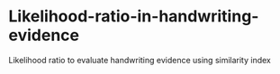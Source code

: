# Likelihood-ratio-in-handwriting-evidence
Likelihood ratio to evaluate handwriting evidence using similarity index
